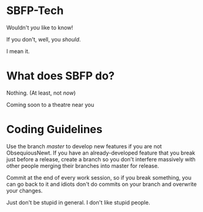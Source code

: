 SBFP-Tech
=========

Wouldn't *you* like to know!

If you don't, well, you *should*.

I mean it.

What does SBFP do?
==================

Nothing. (At least, not *now*)



Coming soon to a theatre near you


Coding Guidelines
=================
Use the branch *master* to develop new features if you are not ObsequiousNewt. If you have an already-developed feature that you break just before a release, create a branch so you don't interfere massively with other people merging their branches into master for release.

Commit at the end of every work session, so if you break something, you can go back to it and idiots don't do commits on your branch and overwrite your changes.

Just don't be stupid in general. I don't like stupid people.
